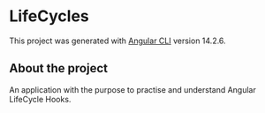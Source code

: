 # LifeCycles

This project was generated with [Angular CLI](https://github.com/angular/angular-cli) version 14.2.6.

## About the project
An application with the purpose to practise and understand Angular LifeCycle Hooks.
